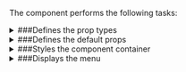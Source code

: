 The component performs the following tasks:

<details>
	<summary>###Defines the prop types

</summary>
* The active menu item

* The state of the menu switcher icon

* The menu switcher click handler

* The `Random` menu item

* The `Contact` menu item

</details>

<details>
	<summary>###Defines the default props

</summary>
</details>

<details>
	<summary>###Styles the component container

</summary>
</details>

<details>
	<summary>###Displays the menu

</summary>
* Loads categories

* Displays categories as menu items

* Displays  `Random` and `Contact` menu items

</details>

